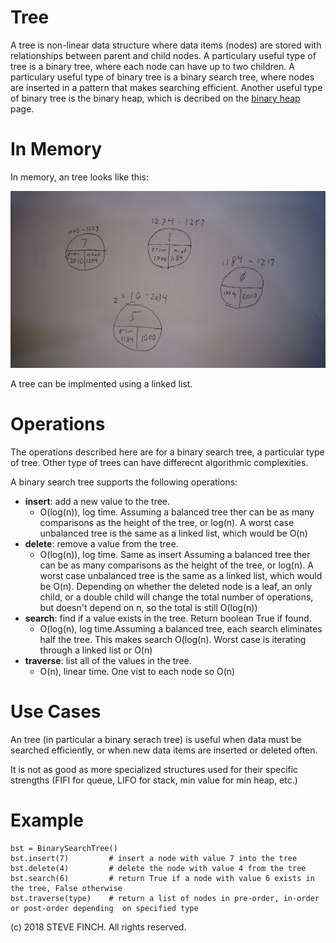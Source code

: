 # Tree

A tree is non-linear data structure where data items (nodes) are stored with relationships between parent and child nodes. A particulary useful type of tree is a binary tree, where each node can have up to two children. A particulary useful type of binary tree is a binary search tree, where nodes are inserted in a pattern that makes searching efficient. Another useful type of binary tree is the binary heap, which is decribed on the [binary heap](binary_heap.md) page.

# In Memory

In memory, an tree looks like this:

![Image of Linked List in Memory](images/linkedlist.png)

A tree can be implmented using a linked list.

# Operations

The operations described here are for a binary search tree, a particular type of tree. Other type of trees can have differecnt algorithmic complexities.

A binary search tree supports the following operations:

* **insert**: add a new value to the tree.
  * O(log(n)), log time. Assuming a balanced tree ther can be as many comparisons as the height of the tree, or log(n). A worst case unbalanced tree is the same as a linked list, which would be O(n)
* **delete**: remove a value from the tree.
  * O(log(n)), log time.  Same as insert Assuming a balanced tree ther can be as many comparisons as the height of the tree, or log(n). A worst case unbalanced tree is the same as a linked list, which would be O(n). Depending on whether the deleted node is a leaf, an only child, or a double child will change the total number of operations, but doesn't depend on n, so the total is still O(log(n))
* **search**: find if a value exists in the tree. Return boolean True if found.
  * O(log(n), log time.Assuming a balanced tree, each search eliminates half the tree. This makes search O(log(n). Worst case is iterating through a linked list or O(n)
* **traverse**: list all of the values in the tree.
  * O(n), linear time. One vist to each node so O(n)


# Use Cases

An tree (in particular a binary serach tree) is useful when data must be searched efficiently, or when new data items are inserted or deleted often.

It is not as good as more specialized structures used for their specific strengths (FIFI for queue, LIFO for stack, min value for min heap, etc.)

# Example

```
bst = BinarySearchTree()
bst.insert(7)         # insert a node with value 7 into the tree
bst.delete(4)         # delete the node with value 4 from the tree
bst.search(6)         # return True if a node with value 6 exists in the tree, False otherwise
bst.traverse(type)    # return a list of nodes in pre-order, in-order or post-order depending  on specified type
```

(c) 2018 STEVE FINCH. All rights reserved.
